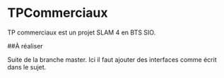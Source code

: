 TPCommerciaux
=========================

TP commerciaux est un projet SLAM 4 en BTS SIO. 

##À réaliser

Suite de la branche master.
Ici il faut ajouter des interfaces comme écrit dans le sujet.
